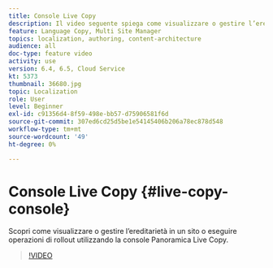 ```yaml
---
title: Console Live Copy
description: Il video seguente spiega come visualizzare o gestire l’ereditarietà in un sito o eseguire operazioni di rollout utilizzando la console Panoramica Live Copy.
feature: Language Copy, Multi Site Manager
topics: localization, authoring, content-architecture
audience: all
doc-type: feature video
activity: use
version: 6.4, 6.5, Cloud Service
kt: 5373
thumbnail: 36680.jpg
topic: Localization
role: User
level: Beginner
exl-id: c91356d4-8f59-498e-bb57-d75906581f6d
source-git-commit: 307ed6cd25d5be1e54145406b206a78ec878d548
workflow-type: tm+mt
source-wordcount: '49'
ht-degree: 0%

---
```


# Console Live Copy {#live-copy-console}

Scopri come visualizzare o gestire l’ereditarietà in un sito o eseguire operazioni di rollout utilizzando la console Panoramica Live Copy.

>[!VIDEO](https://video.tv.adobe.com/v/36680?quality=12&learn=on)
